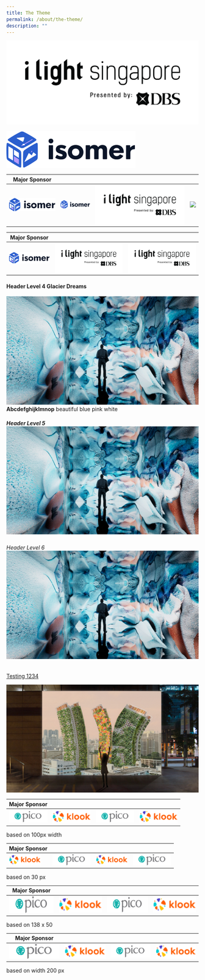 ```yaml
---
title: The Theme
permalink: /about/the-theme/
description: ""
---
```

[![](/images/iLightsg_Lockup(F)-240220-04.png)](https://www.ilightsingapore.gov.sg/) 

![](/images/isomer-logo.svg)


| Major Sponsor|    |     |  |
| -------- |  -------- |  -------- | -------- |
|![](/images/isomer-logo.svg)|![](/images/isomer-logo.svg)| [![](/images/iLightsg_Lockup(F)-240220-04.png)](https://www.ilightsingapore.gov.sg/) | ![](/images/favicon-isomer.ico)

| Major Sponsor|    |     | 
| -------- |  -------- |  -------- |
|![](/images/isomer-logo.svg)|![](/images/iLightsg_Lockup(F)-240220-04.png)| [![](/images/iLightsg_Lockup(F)-240220-04.png)](https://www.ilightsingapore.gov.sg/) |

#### Header Level 4 Glacier Dreams 
![](/images/Installations/Glacier%20Dreams.jpg)
**Abcdefghijklmnop** beautiful blue pink white 

##### Header Level 5 ![](/images/Installations/Glacier%20Dreams.jpg)

###### Header Level 6 ![](/images/Installations/Glacier%20Dreams.jpg)

[Testing 1234](/files/SNF%20Copywriting%20-%2022%20Mar.pdf)

[![](/images/Installations/Block%20Party.jpg)](/files/SNF%20Copywriting%20-%2022%20Mar.pdf)


| Major Sponsor|    |     |  |
| -------- |  -------- |  -------- | -------- |
|![](/images/Testing%20Sizes/acklogo%20-%20ilsg%20website%20(100%20x%2030).png)|![](/images/Testing%20Sizes/logo_rgb%20-%20ilsg%20website%20(100%20x%20__).png)|![](/images/Testing%20Sizes/acklogo%20-%20ilsg%20website%20(100%20x%2030).png) |![](/images/Testing%20Sizes/logo_rgb%20-%20ilsg%20website%20(100%20x%20__).png)| 
based on 100px width 


| Major Sponsor|    |     |  |
| -------- |  -------- |  -------- | -------- |
|![](/images/Testing%20Sizes/logo_rgb%20-%20ilsg%20website%20(83%20x%2030).png)|![](/images/Testing%20Sizes/acklogo%20-%20ilsg%20website%20(100%20x%2030).png)|![](/images/Testing%20Sizes/logo_rgb%20-%20ilsg%20website%20(83%20x%2030).png)|![](/images/Testing%20Sizes/acklogo%20-%20ilsg%20website%20(100%20x%2030).png)|
based on 30 px

| Major Sponsor|    |     |  |
| -------- |  -------- |  -------- | -------- |
|![](/images/Testing%20Sizes/acklogo%20-%20ilsg%20website%20(138%20x%2050).png)|![](/images/Testing%20Sizes/logo_rgb%20-%20ilsg%20website%20(138%20x%2050).png)|![](/images/Testing%20Sizes/acklogo%20-%20ilsg%20website%20(138%20x%2050).png)|![](/images/Testing%20Sizes/logo_rgb%20-%20ilsg%20website%20(138%20x%2050).png)|
based on 138 x 50

| Major Sponsor|     |     |  |
| -------- |  -------- |  -------- | -------- |
|![](/images/Testing%20Sizes/acklogo%20-%20ilsg%20website%20(200%20x%2060).png)|![](/images/Testing%20Sizes/logo_rgb%20-%20ilsg%20website%20(200%20x%2073).png)|![](/images/Testing%20Sizes/acklogo%20-%20ilsg%20website%20(200%20x%2060).png)|![](/images/Testing%20Sizes/logo_rgb%20-%20ilsg%20website%20(200%20x%2073).png)|
based on width 200 px